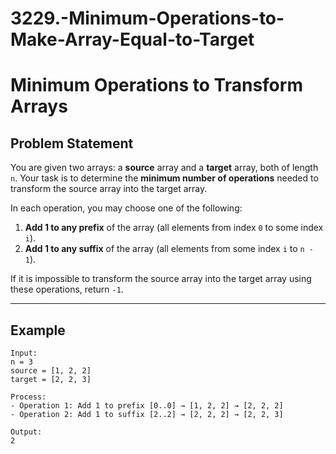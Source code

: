 # 3229.-Minimum-Operations-to-Make-Array-Equal-to-Target
# Minimum Operations to Transform Arrays

## Problem Statement

You are given two arrays: a **source** array and a **target** array, both of length `n`.
Your task is to determine the **minimum number of operations** needed to transform the source array into the target array.

In each operation, you may choose one of the following:

1. **Add 1 to any prefix** of the array (all elements from index `0` to some index `i`).
2. **Add 1 to any suffix** of the array (all elements from some index `i` to `n - 1`).

If it is impossible to transform the source array into the target array using these operations, return `-1`.

---

## Example

```text
Input:
n = 3
source = [1, 2, 2]
target = [2, 2, 3]

Process:
- Operation 1: Add 1 to prefix [0..0] → [1, 2, 2] → [2, 2, 2]
- Operation 2: Add 1 to suffix [2..2] → [2, 2, 2] → [2, 2, 3]

Output:
2
